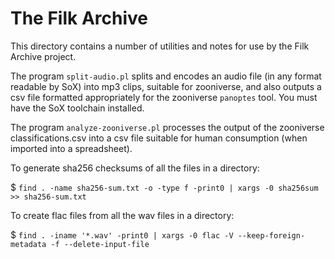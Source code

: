 # The Filk Archive

This directory contains a number of utilities and notes for use by the Filk Archive project.

The program `split-audio.pl` splits and encodes an audio file (in any format readable by SoX) into mp3 clips,
suitable for zooniverse, and also outputs a csv file formatted appropriately for the zooniverse `panoptes` tool.
You must have the SoX toolchain installed.

The program `analyze-zooniverse.pl` processes the output of the zooniverse classifications.csv into
a csv file suitable for human consumption (when imported into a spreadsheet).


To generate sha256 checksums of all the files in a directory:

$ `find . -name sha256-sum.txt -o -type f -print0 | xargs -0 sha256sum >> sha256-sum.txt`


To create flac files from all the wav files in a directory:

$ `find . -iname '*.wav' -print0 | xargs -0 flac -V --keep-foreign-metadata -f --delete-input-file`

